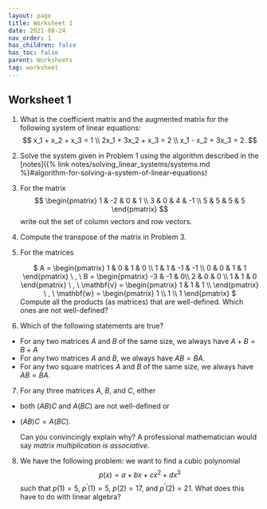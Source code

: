 ```yaml
---
layout: page
title: Worksheet 1
date: 2021-08-24
nav_order: 1
has_children: false
has_toc: false
parent: Worksheets
tag: worksheet
---
```


## Worksheet 1

1. What is the coefficient matrix and the augmented matrix for the following system of linear equations:
$$
 x_1 + x_2 + x_3 = 1 \\
 2x_1 + 3x_2 + x_3 = 2 \\
 x_1 - x_2 + 3x_3 = 2.
$$

2. Solve the system given in Problem 1 using the algorithm described in the 
[notes]({% link notes/solving_linear_systems/systems.md %}#algorithm-for-solving-a-system-of-linear-equations)

3. For the matrix 
$$
\begin{pmatrix}
    1 & -2 & 0 & 1 \\
    3 & 0 & 4 & -1 \\
    5 & 5 & 5 & 5 
\end{pmatrix}
$$
write out the set of column vectors and row vectors. 

4. Compute the transpose of the matrix in Problem 3. 

5. For the matrices 
    <center>
    $ A = 
    \begin{pmatrix}
        1 & 0 & 1 & 0 \\
        1 & 1 & -1 & -1 \\
        0 & 0 & 1 & 1 
    \end{pmatrix} \ , \
    B = 
    \begin{pmatrix}
        -3 & -1 & 0\\
        2 & 0 & 0 \\
        1 & 1 & 0 
    \end{pmatrix} \ , \
    \mathbf{v} = 
    \begin{pmatrix} 
        1 & 1 & 1 \\
    \end{pmatrix} \ , \ 
    \mathbf{w} = 
    \begin{pmatrix} 
        1 \\
        1 \\
        1 
    \end{pmatrix}
    $
    </center>
    Compute all the products (as matrices) that are well-defined. Which ones are not well-defined?

6. Which of the following statements are true?
- For any two matrices $A$ and $B$ of the same size, we always have $A + B = B + A$ 
- For any two matrices $A$ and $B$, we always have $AB = BA$.
- For any two square matrices $A$ and $B$ of the same size, we always have $AB = BA$. 

7. For any three matrices $A$, $B$, and $C$, either 
- both $(AB)C$ and $A(BC)$ are not well-defined or 
- $(AB)C = A(BC)$.

    Can you convincingly explain why? A professional mathematician would say *matrix multiplication is associative*. 

8. We have the following problem: we want to find a cubic polynomial
$$
 p(x) = a + bx + cx^2 + dx^3
$$
such that $p(1) = 5$, $p^\prime(1) = 5$, $p(2) = 17$, and $p^\prime(2) = 21$. What does this have to do with 
linear algebra?
